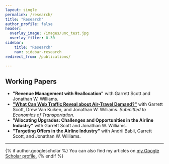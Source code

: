 ```yaml
---
layout: single
permalink: /research/
title: "Research"
author_profile: false
header:
  overlay_image: /images/unc_test.jpg
  overlay_filter: 0.30
sidebar:
	title: "Research"
	nav: sidebar-research
redirect_from: /publications/

---
```


## Working Papers

- **"Revenue Management with Reallocation"** with Garrett Scott and Jonathan W. Williams.
- [**"What Can Web Traffic Reveal about Air-Travel Demand?"**](http://alexmarsh.io/files/MarshScottVanKuikenWilliams2024.pdf) with Garrett Scott, Drew Van Kuiken, and Jonathan W. Williams. *Submitted to Economics of Transportation*.
- **"Allocating Upgrades: Challenges and Opportunities in the Airline Industry"** with Garrett Scott and Jonathan W. Williams.
- **"Targeting Offers in the Airline Industry"** with Andrii Babii, Garrett Scott, and Jonathan W. Williams.


---

{% if author.googlescholar %}
  You can also find my articles on <u><a href="{{author.googlescholar}}">my Google Scholar profile</a>.</u>
{% endif %}
